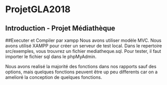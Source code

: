 # ProjetGLA2018

## Introduction - Projet Médiathèque

	
##Executer et Compiler par xampp
	Nous avons utiliser modèle MVC. Nous avons utilisé XAMPP pour créer un serveur de test local.
Dans le repertoire src/exemples, vous trouvrez un fichier mediatheque.sql. Pour tester, il faut importer le fichier sql dans le phpMyAdmin.


Nous avons realisé la majorité des fonctions dans nos rapports sauf des options, mais quelques fonctions peuvent être up peu differents car on a amelioré la conception de quelques fonctions. 







